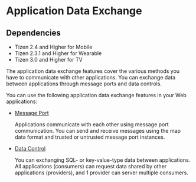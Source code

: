 # Application Data Exchange

## Dependencies

- Tizen 2.4 and Higher for Mobile
- Tizen 2.3.1 and Higher for Wearable
- Tizen 3.0 and Higher for TV

The application data exchange features cover the various methods you have to communicate with other applications. You can exchange data between applications through message ports and data controls.

You can use the following application data exchange features in your Web applications:

- [Message Port](./app-management/message-port-w.md)

  Applications communicate with each other using message port communication. You can send and receive messages using the map data format and trusted or untrusted message port instances.

- [Data Control](./app-management/data-w.md)

  You can exchanging SQL- or key-value-type data between applications. All applications (consumers) can request data shared by other applications (providers), and 1 provider can server multiple consumers.

